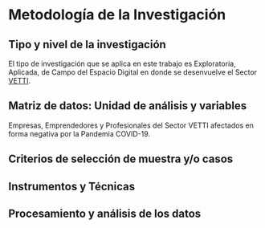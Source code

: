 # Metodología de la Investigación

## Tipo y nivel de la investigación
El tipo de investigación que se aplica en este trabajo es Exploratoria, Aplicada, de Campo del Espacio Digital en donde se desenvuelve el Sector [VETTI](https://github.com/MaLauraAramburo/Tesina-Anteproyecto/blob/main/Estructura/Anteproyecto-Tesina/6-%20Marcos/Conceptual/VETTI.md).

## Matriz de datos: Unidad de análisis y variables
Empresas, Emprendedores y Profesionales del Sector VETTI afectados en forma negativa por la Pandemia COVID-19.

## Criterios de selección de muestra y/o casos

## Instrumentos y Técnicas

## Procesamiento y análisis de los datos
